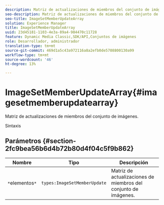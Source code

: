 ```yaml
---
description: Matriz de actualizaciones de miembros del conjunto de imágenes.
seo-description: Matriz de actualizaciones de miembros del conjunto de imágenes.
seo-title: ImageSetMemberUpdateArray
solution: Experience Manager
title: ImageSetMemberUpdateArray
uuid: 23d45181-1103-4e3a-89a4-984470c11728
feature: Dynamic Media Classic,SDK/API,Conjuntos de imágenes
role: Desarrollador, administrador
translation-type: tm+mt
source-git-commit: 469d1a5c43a972116a8a2efb0de5708800130a99
workflow-type: tm+mt
source-wordcount: '46'
ht-degree: 13%

---
```



# ImageSetMemberUpdateArray{#imagesetmemberupdatearray}

Matriz de actualizaciones de miembros del conjunto de imágenes.

Sintaxis

## Parámetros {#section-2fc9bea56b6d4b72b80d4f04c5f9b862}

| Nombre | Tipo | Descripción |
|---|---|---|
| `*`elementos`*` | `types:ImageSetMemberUpdate` | Matriz de actualizaciones de miembros del conjunto de imágenes. |

